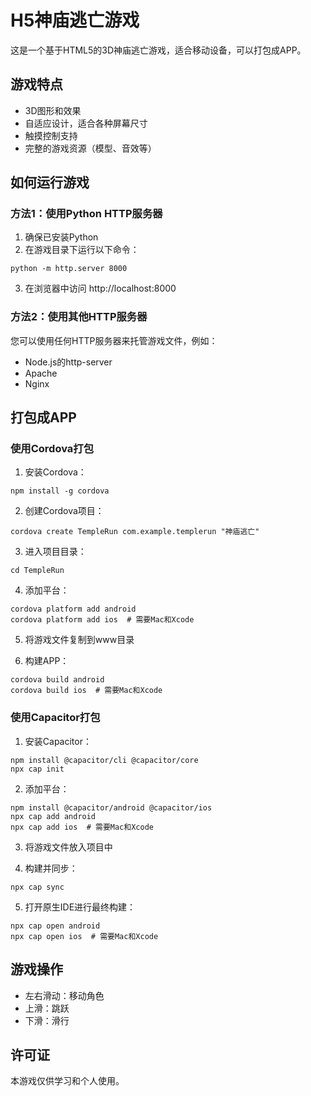 # H5神庙逃亡游戏

这是一个基于HTML5的3D神庙逃亡游戏，适合移动设备，可以打包成APP。

## 游戏特点

- 3D图形和效果
- 自适应设计，适合各种屏幕尺寸
- 触摸控制支持
- 完整的游戏资源（模型、音效等）

## 如何运行游戏

### 方法1：使用Python HTTP服务器

1. 确保已安装Python
2. 在游戏目录下运行以下命令：

```
python -m http.server 8000
```

3. 在浏览器中访问 http://localhost:8000

### 方法2：使用其他HTTP服务器

您可以使用任何HTTP服务器来托管游戏文件，例如：

- Node.js的http-server
- Apache
- Nginx

## 打包成APP

### 使用Cordova打包

1. 安装Cordova：

```
npm install -g cordova
```

2. 创建Cordova项目：

```
cordova create TempleRun com.example.templerun "神庙逃亡"
```

3. 进入项目目录：

```
cd TempleRun
```

4. 添加平台：

```
cordova platform add android
cordova platform add ios  # 需要Mac和Xcode
```

5. 将游戏文件复制到www目录

6. 构建APP：

```
cordova build android
cordova build ios  # 需要Mac和Xcode
```

### 使用Capacitor打包

1. 安装Capacitor：

```
npm install @capacitor/cli @capacitor/core
npx cap init
```

2. 添加平台：

```
npm install @capacitor/android @capacitor/ios
npx cap add android
npx cap add ios  # 需要Mac和Xcode
```

3. 将游戏文件放入项目中

4. 构建并同步：

```
npx cap sync
```

5. 打开原生IDE进行最终构建：

```
npx cap open android
npx cap open ios  # 需要Mac和Xcode
```

## 游戏操作

- 左右滑动：移动角色
- 上滑：跳跃
- 下滑：滑行

## 许可证

本游戏仅供学习和个人使用。
